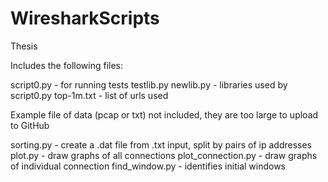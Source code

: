 # WiresharkScripts
Thesis


Includes the following files:

script0.py  - for running tests
testlib.py
newlib.py   - libraries used by script0.py
top-1m.txt  - list of urls used

Example file of data (pcap or txt) not included, they are too large to upload to GitHub

sorting.py  - create a .dat file from .txt input, split by pairs of ip addresses
plot.py             - draw graphs of all connections
plot_connection.py  - draw graphs of individual connection
find_window.py  -  identifies initial windows




